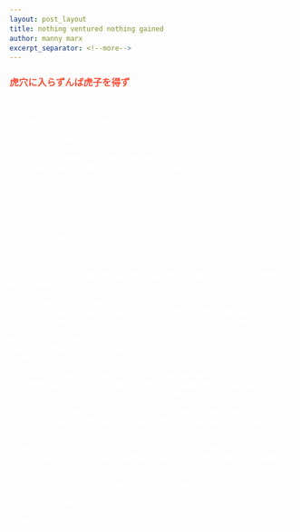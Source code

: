 ```yaml
---
layout: post_layout
title: nothing ventured nothing gained
author: manny marx
excerpt_separator: <!--more-->
---
```


<div class="container" style="color:#fff">
	<div class="row">
		<div class="col-lg-8 ">
				<h3 style="color:#ff4b33;">虎穴に入らずんば虎子を得ず</h3>
				

				<p>{% if page.author %} • <span itemprop="author" itemscope itemtype="http://schema.org/Person"><span itemprop="name">{{ page.author }}</span></span>{% endif %}</p>
 
				<hr>

				<p><span class="glyphicon glyphicon-time"></span> Posted on {{ page.date | date: "%b %-d, %Y" }}</p>


				

				<img class="img-responsive" src="img/deskimg.jpg" alt="desk_img1">

				<hr>

				 <!-- Post Content -->
				
                <p style="text-alight:justified;">So this is it. After weeks of watching YouTube videos, combing through tomes of stackoverflow posts, reading a ton of blogs / articles, and very late nights / early mornings. It's <b>DONE</b>.</p>
                <p>... well kind of...it's done for the most part.... <strong><a href="www.mannymarx.com">mannymarx.com</a></strong> has been something I have wanted to do for awhile; that is to build a website as well as connect creatively with people around the world. It feels so great to finally have this site up, running, and <em>responsive</em>—I hope. What feels even greater is being able to make music again.</p><!--more-->
                <p><strong><a href="www.mannymarx.com">mannymarx.com</a></strong> is also a place for creators to have their creations displayed with the purpose of creating a network of creative people. I will share them here on this blog. If you have anything you'd like me to listen to, play, watch, or read contact me <strong><a href="/#contact">here</a></strong>, and I'll review it on this blog.</p>
                <p>Well, if you are in need of a looping tune for menu music, a beep, a plop, a bop, a full out song, or anything else, <strong><a href="/#contact">contact me</a></strong> and let's make these sounds a reality!</p>
                <p>Peace</p>
                <p style="text-align:right">mmx</p>
              
                <hr>
        </div>
	</div>
</div>

